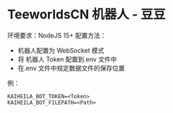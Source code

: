 # TeeworldsCN 机器人 - 豆豆

环境要求：NodeJS 15+
配置方法：

- 机器人配置为 WebSocket 模式
- 将 机器人 Token 配置到.env 文件中
- 在.env 文件中规定数据文件的保存位置

例：

```
KAIHEILA_BOT_TOKEN=<Token>
KAIHEILA_BOT_FILEPATH=<Path>
```
